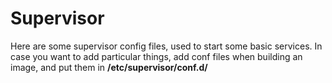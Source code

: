 Supervisor
==========

Here are some supervisor config files, used to start some basic services. In case
you want to add particular things, add conf files when building an image, and put
them in **/etc/supervisor/conf.d/**

